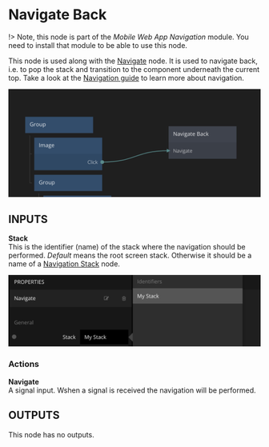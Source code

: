 # Navigate Back

!> Note, this node is part of the _Mobile Web App Navigation_ module. You need to install that module to be able to use this node.

This node is used along with the [Navigate](/modules/mobile-web-app-nav/navigate.md) node. It is used to navigate back, i.e. to pop the stack and transition to the component underneath the current top. Take a look at the [Navigation guide](/modules/mobile-web-app-nav/nav-guide.md) to learn more about navigation.

<div class="ndl-images">
    <img src="/modules/mobile-web-app-nav/guide/navigate-back.png" class="ndl-image med"></img>   
</div>

## INPUTS

**Stack**  
This is the identifier (name) of the stack where the navigation should be performed. _Default_ means the root screen stack. Otherwise it should be a name of a [Navigation Stack](/modules/mobile-web-app-nav/navigation-stack.md) node.

<div class="ndl-images">
    <img src="/modules/mobile-web-app-nav/guide/choose-stack.png" class="ndl-image med"></img>   
</div>

### Actions

**Navigate**  
A signal input. Wshen a signal is received the navigation will be performed.

## OUTPUTS

This node has no outputs.
